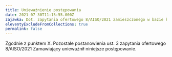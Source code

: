 ```yaml
---
title: Unieważnienie postępowania
date: 2021-07-30T11:15:55.000Z
zajawka: Dot. zapytania ofertowego 8/AISO/2021 zamieszczonego w bazie konkurencyjności.
eleventyExcludeFromCollections: true
permalink: false
---
```

Zgodnie z punktem X. Pozostałe postanowienia ust. 3 zapytania ofertowego 8/AISO/2021 Zamawiający unieważnił niniejsze postępowanie.